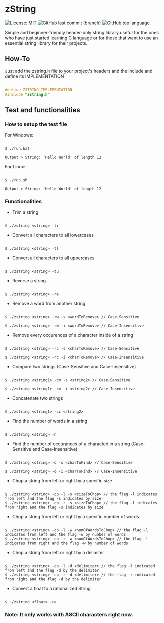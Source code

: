 # zString

[![License: MIT](https://img.shields.io/badge/License-MIT-yellow.svg)](https://opensource.org/licenses/MIT)
![GitHub last commit (branch)](https://img.shields.io/github/last-commit/zLouis043/zString/main)
![GitHub top language](https://img.shields.io/github/languages/top/zLouis043/zString)

Simple and beginner-friendly header-only string library useful for the ones who have just started learning C language or for those that want to use an essential string library for their projects.

## How-To
Just add the zstring.h file to your project's headers and the include and define its IMPLEMENTATION 

```c

#define ZSTRING_IMPLEMENTATION
#include "zstring.h"

```

## Test and functionalities 

### How to setup the test file

For Windows:

```console

$ ./run.bat 

Output > String: 'Hello World' of length 12

```

For Linux:

```console

$ ./run.sh

Output > String: 'Hello World' of length 12

```

### Functionalities 

* Trim a string

```console

$ ./zstring <string> -tr 

```

* Convert all characters to all lowercases

```console

$ ./zstring <string> -tl 

```

* Convert all characters to all uppercases

```console

$ ./zstring <string> -tu 

```

* Reverse a string

```console

$ ./zstring <string> -re 

```

* Remove a word from another string

```console

$ ./zstring <string> -rw -s <wordToRemove> // Case-Sensitive

$ ./zstring <string> -rw -i <wordToRemove> // Case-Insensitive

```

* Remove every occurences of a character inside of a string

```console

$ ./zstring <string> -rc -s <charToRemove> // Case-Sensitive

$ ./zstring <string> -rc -i <charToRemove> // Case-Insensitive

```

* Compare two strings (Case-Sensitive and Case-Insensitive)

```console

$ ./zstring <string1> -cm -s <string2> // Case-Sensitive

$ ./zstring <string1> -cm -i <string2> // Case-Insensitive

```

* Concatenate two strings

```console

$ ./zstring <string1> -cc <string2> 

```

* Find the number of words in a string

```console

$ ./zstring <string> -n

```

* Find the number of occurances of a characted in a string (Case-Sensitive and Case-Insensitive)

```console

$ ./zstring <string> -o -s <charToFind> // Case-Sensitive

$ ./zstring <string> -o -i <charToFind> // Case-Insensitive

```
* Chop a string from left or right by a specific size

```console

$ ./zstring <string> -cp -l -s <sizeToChop> // the flag -l indicates from left and the flag -s indicates by size
$ ./zstring <string> -cp -r -s <sizeToChop> // the flag -l indicates from right and the flag -s indicates by size

```

* Chop a string from left or right by a specific number of words  

```console

$ ./zstring <string> -cp -l -w <numOfWordsToChop> // the flag -l indicates from left and the flag -w by number of words
$ ./zstring <string> -cp -r -w <numOfWordsToChop> // the flag -l indicates from right and the flag -w by number of words

```

* Chop a string from left or right by a delimiter 

```console

$ ./zstring <string> -cp -l -d <delimiter> // the flag -l indicated from left and the flag -d by the delimiter 
$ ./zstring <string> -cp -r -d <delimiter> // the flag -r indicated from right and the flag -d by the delimiter 

```

* Convert a float to a rationalized String

```console

$ ./zstring <float> -ra

``` 

### Note: It only works with ASCII characters right now. 


 
